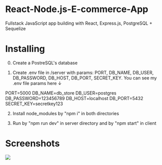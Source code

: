 # React-Node.js-E-commerce-App
Fullstack JavaScript app building with React, Express.js, PostgreSQL + Sequelize

# Installing
0) Create a PostreSQL's database

1) Create .env file in /server with params: PORT, DB_NAME, DB_USER, DB_PASSWORD, DB_HOST, DB_PORT, SECRET_KEY.
You can see my .env file params here ↓

PORT=5000
DB_NAME=db_store
DB_USER=postgres
DB_PASSWORD=123456789
DB_HOST=localhost
DB_PORT=5432
SECRET_KEY=secretkey123

2) Install node_modules by "npm i" in both directories

3) Run by "npm run dev" in server directory and by "npm start" in client

# Screenshots
![](/screenshots/1)
